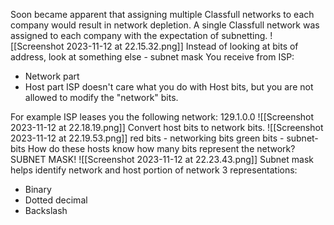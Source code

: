 Soon became apparent that assigning multiple Classfull networks to each company would result in network depletion.
A single Classfull network was assigned to each company with the expectation of subnetting.
![[Screenshot 2023-11-12 at 22.15.32.png]]
Instead of looking at bits of address, look at something else - subnet mask
You receive from ISP:
- Network part
- Host part
ISP doesn't care what you do with Host bits, but you are not allowed to modify the "network" bits.

For example
ISP leases you the following network: 129.1.0.0
![[Screenshot 2023-11-12 at 22.18.19.png]]
Convert host bits to network bits.
![[Screenshot 2023-11-12 at 22.19.53.png]]
red bits - networking bits
green bits - subnet-bits
How do these hosts know how many bits represent the network? SUBNET MASK!
![[Screenshot 2023-11-12 at 22.23.43.png]]
Subnet mask helps identify network and host portion of network
3 representations:
- Binary
- Dotted decimal
- Backslash 